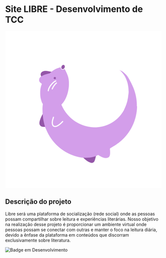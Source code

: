# Site LIBRE - Desenvolvimento de TCC


<p align="center">
<img size="60px" loading="lazy" src="https://github.com/Isa-abc/libre-frontend/blob/146e097dc32431d51df98e8ef43e07a6f79aeecc/LOGOLIBRE.png"/>
</p>

## Descrição do projeto

   Libre será uma plataforma de socialização (rede social) onde as pessoas possam compartilhar sobre leitura e experiências literárias. 
  Nosso objetivo na realização desse projeto é proporcionar um ambiente virtual onde pessoas possam se conectar com outras e manter o foco na leitura diária, devido a ênfase 
  da plataforma em conteúdos que discorram exclusivamente sobre literatura.

![Badge em Desenvolvimento](http://img.shields.io/static/v1?label=STATUS&message=EM%20DESENVOLVIMENTO&color=GREEN&style=for-the-badge)

